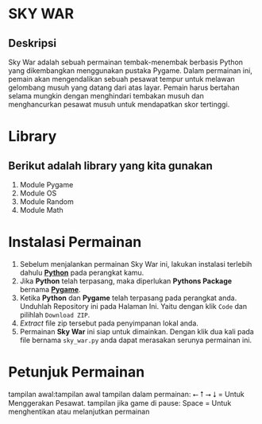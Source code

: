 # SKY WAR
## Deskripsi
Sky War adalah sebuah permainan tembak-menembak berbasis Python yang dikembangkan menggunakan pustaka Pygame. Dalam permainan ini, pemain akan mengendalikan sebuah pesawat tempur untuk melawan gelombang musuh yang datang dari atas layar. Pemain harus bertahan selama mungkin dengan menghindari tembakan musuh dan menghancurkan pesawat musuh untuk mendapatkan skor tertinggi.
# Library 
## Berikut adalah library yang kita gunakan
1. Module Pygame
2. Module OS
3. Module Random
4. Module Math
# Instalasi Permainan
1. Sebelum menjalankan permainan Sky War ini, lakukan instalasi terlebih dahulu **[Python](https://www.python.org/downloads/)** pada perangkat kamu.
2. Jika **Python** telah terpasang, maka diperlukan **Pythons Package** bernama **[Pygame](https://www.pygame.org/download.shtml)**.
3. Ketika **Python** dan **Pygame** telah terpasang pada perangkat anda. Unduhlah Repository ini pada Halaman Ini. Yaitu dengan klik `Code` dan pilihlah `Download ZIP`.
4. *Extract* file zip tersebut pada penyimpanan lokal anda.
5. Permainan **Sky War** ini siap untuk dimainkan. Dengan klik dua kali pada file bernama `sky_war.py` anda dapat merasakan serunya permainan ini.
# Petunjuk Permainan
tampilan awal:tampilan awal
tampilan  dalam  permainan: ⭠  ⭡ ⭢ ⭣ = Untuk Menggerakan Pesawat.
tampilan  jika game di pause: Space = Untuk menghentikan atau melanjutkan permainan

